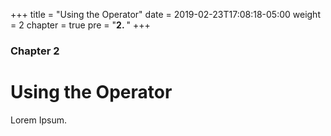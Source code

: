 +++
title = "Using the Operator"
date = 2019-02-23T17:08:18-05:00
weight = 2
chapter = true
pre = "<b>2. </b>"
+++

### Chapter 2

# Using the Operator

Lorem Ipsum.